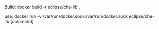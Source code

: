 
 Build:
   docker build -t eclipse/che-lib .

 use:
    docker run -v /var/run/docker.sock:/var/run/docker.sock eclipse/che-lib [command]


